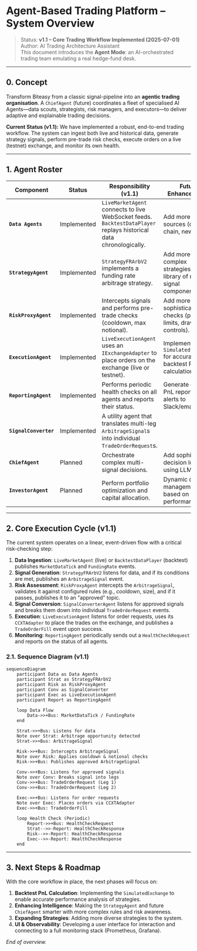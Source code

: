 # Agent-Based Trading Platform – System Overview

> Status: **v1.1 – Core Trading Workflow Implemented (2025-07-01)**  
> Author: AI Trading Architecture Assistant  
> This document introduces the **Agent Mode**: an AI-orchestrated trading team emulating a real hedge-fund desk.

---

## 0.  Concept

Transform Biteasy from a classic signal-pipeline into an **agentic trading organisation**. A `ChiefAgent` (future) coordinates a fleet of specialised AI Agents—data scouts, strategists, risk managers, and executors—to deliver adaptive and explainable trading decisions.

**Current Status (v1.1):** We have implemented a robust, end-to-end trading workflow. The system can ingest both live and historical data, generate strategy signals, perform pre-trade risk checks, execute orders on a live (testnet) exchange, and monitor its own health.

---

## 1. Agent Roster

| Component | Status | Responsibility (v1.1) | Future Enhancements |
|---|---|---|---|
| **`Data Agents`** | Implemented | `LiveMarketAgent` connects to live WebSocket feeds. `BacktestDataPlayer` replays historical data chronologically. | Add more data sources (on-chain, news, etc.). |
| **`StrategyAgent`** | Implemented | `StrategyFRArbV2` implements a funding rate arbitrage strategy. | Add more complex strategies and a library of reusable signal components. |
| **`RiskProxyAgent`** | Implemented | Intercepts signals and performs pre-trade checks (cooldown, max notional). | Add more sophisticated checks (position limits, drawdown controls). |
| **`ExecutionAgent`** | Implemented | `LiveExecutionAgent` uses an `IExchangeAdapter` to place orders on the exchange (live or testnet). | Implement a `SimulatedExchange` for accurate backtest PnL calculation. |
| **`ReportingAgent`** | Implemented | Performs periodic health checks on all agents and reports their status. | Generate daily PnL reports, send alerts to Slack/email. |
| **`SignalConverter`**| Implemented | A utility agent that translates multi-leg `ArbitrageSignal`s into individual `TradeOrderRequest`s. | |
| **`ChiefAgent`** | Planned | Orchestrate complex multi-signal decisions. | Add sophisticated decision logic using LLMs. |
| **`InvestorAgent`** | Planned | Perform portfolio optimization and capital allocation. | Dynamic capital management based on strategy performance. |

---

## 2. Core Execution Cycle (v1.1)

The current system operates on a linear, event-driven flow with a critical risk-checking step:

1.  **Data Ingestion**: `LiveMarketAgent` (live) or `BacktestDataPlayer` (backtest) publishes `MarketDataTick` and `FundingRate` events.
2.  **Signal Generation**: `StrategyFRArbV2` listens for data, and if its conditions are met, publishes an `ArbitrageSignal` event.
3.  **Risk Assessment**: `RiskProxyAgent` intercepts the `ArbitrageSignal`, validates it against configured rules (e.g., cooldown, size), and if it passes, publishes it to an "approved" topic.
4.  **Signal Conversion**: `SignalConverterAgent` listens for approved signals and breaks them down into individual `TradeOrderRequest` events.
5.  **Execution**: `LiveExecutionAgent` listens for order requests, uses its `CCXTAdapter` to place the trades on the exchange, and publishes a `TradeOrderFill` event upon success.
6.  **Monitoring**: `ReportingAgent` periodically sends out a `HealthCheckRequest` and reports on the status of all agents.

### 2.1. Sequence Diagram (v1.1)

```mermaid
sequenceDiagram
    participant Data as Data Agents
    participant Strat as StrategyFRArbV2
    participant Risk as RiskProxyAgent
    participant Conv as SignalConverter
    participant Exec as LiveExecutionAgent
    participant Report as ReportingAgent

    loop Data Flow
        Data->>+Bus: MarketDataTick / FundingRate
    end

    Strat->>+Bus: Listens for data
    Note over Strat: Arbitrage opportunity detected
    Strat->>+Bus: ArbitrageSignal

    Risk->>+Bus: Intercepts ArbitrageSignal
    Note over Risk: Applies cooldown & notional checks
    Risk->>+Bus: Publishes approved ArbitrageSignal

    Conv->>+Bus: Listens for approved signals
    Note over Conv: Breaks signal into legs
    Conv->>+Bus: TradeOrderRequest (Leg 1)
    Conv->>+Bus: TradeOrderRequest (Leg 2)

    Exec->>+Bus: Listens for order requests
    Note over Exec: Places orders via CCXTAdapter
    Exec->>+Bus: TradeOrderFill

    loop Health Check (Periodic)
        Report->>+Bus: HealthCheckRequest
        Strat-->>-Report: HealthCheckResponse
        Risk-->>-Report: HealthCheckResponse
        Exec-->>-Report: HealthCheckResponse
    end
```

---

## 3. Next Steps & Roadmap

With the core workflow in place, the next phases will focus on:
1.  **Backtest PnL Calculation**: Implementing the `SimulatedExchange` to enable accurate performance analysis of strategies.
2.  **Enhancing Intelligence**: Making the `StrategyAgent` and future `ChiefAgent` smarter with more complex rules and risk awareness.
3.  **Expanding Strategies**: Adding more diverse strategies to the system.
4.  **UI & Observability**: Developing a user interface for interaction and connecting to a full monitoring stack (Prometheus, Grafana).

*End of overview.* 